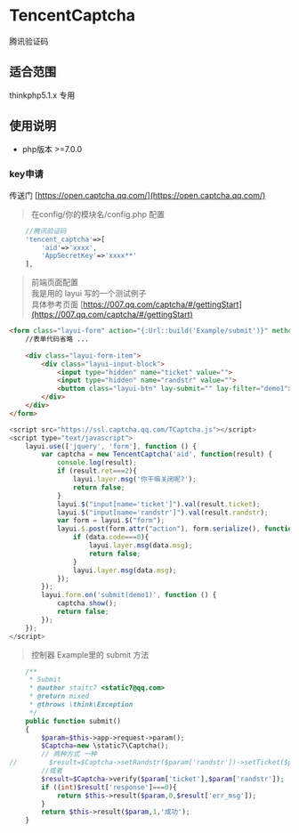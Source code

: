 # TencentCaptcha
腾讯验证码
## 适合范围
thinkphp5.1.x 专用

## 使用说明

* php版本 >=7.0.0

### key申请
传送门 [https://open.captcha.qq.com/](https://open.captcha.qq.com/)

> 在config/你的模块名/config.php 配置

```php
    //腾讯验证码
    'tencent_captcha'=>[
        'aid'=>'xxxx',
        'AppSecretKey'=>'xxxx**'
    ],
```

> 前端页面配置  
> 我是用的 layui 写的一个测试例子  
> 具体参考页面 [https://007.qq.com/captcha/#/gettingStart](https://007.qq.com/captcha/#/gettingStart)
```html
<form class="layui-form" action="{:Url::build('Example/submit')}" method="post">
    //表单代码省略 ...
    
    <div class="layui-form-item">
        <div class="layui-input-block">
            <input type="hidden" name="ticket" value="">
            <input type="hidden" name="randstr" value="">
            <button class="layui-btn" lay-submit="" lay-filter="demo1">立即提交</button>
        </div>
    </div>
</form>
```
```javascript 1.6
<script src="https://ssl.captcha.qq.com/TCaptcha.js"></script>
<script type="text/javascript">
    layui.use(['jquery', 'form'], function () {
        var captcha = new TencentCaptcha('aid', function(result) {
            console.log(result);
            if (result.ret===2){
                layui.layer.msg('你干嘛关闭呢?');
                return false;
            }
            layui.$("input[name='ticket']").val(result.ticket);
            layui.$("input[name='randstr']").val(result.randstr);
            var form = layui.$("form");
            layui.$.post(form.attr("action"), form.serialize(), function (data){
                if (data.code===0){
                    layui.layer.msg(data.msg);
                    return false;
                }
                layui.layer.msg(data.msg);
            });
        });
        layui.form.on('submit(demo1)', function () {
            captcha.show();
            return false;
        });
    });
</script>
```

> 控制器 Example里的 submit 方法

```php
    /**
     * Submit
     * @author staitc7 <static7@qq.com>
     * @return mixed
     * @throws \think\Exception
     */
    public function submit()
    {
        $param=$this->app->request->param();
        $Captcha=new \static7\Captcha();
        // 两种方式 一种
//        $result=$Captcha->setRandstr($param['randstr'])->setTicket($param['ticket'])->verify();
        //或者
        $result=$Captcha->verify($param['ticket'],$param['randstr']);
        if ((int)$result['response']===0){
            return $this->result($param,0,$result['err_msg']);
        }
        return $this->result($param,1,'成功');
    }
```






